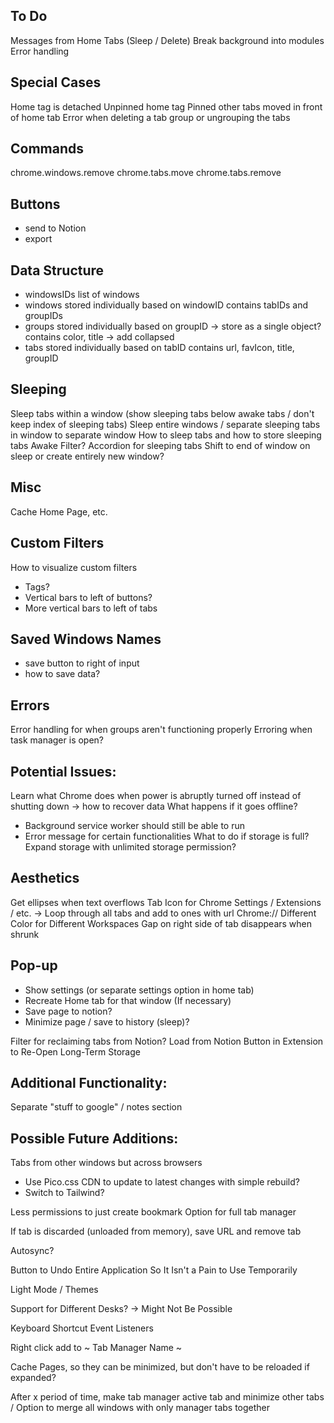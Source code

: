 ## To Do

Messages from Home Tabs (Sleep / Delete)
Break background into modules
Error handling

## Special Cases

Home tag is detached
Unpinned home tag
Pinned other tabs moved in front of home tab
Error when deleting a tab group or ungrouping the tabs

## Commands

chrome.windows.remove
chrome.tabs.move
chrome.tabs.remove

## Buttons

- send to Notion
- export

## Data Structure

- windowsIDs
  list of windows
- windows
  stored individually based on windowID
  contains tabIDs and groupIDs
- groups
  stored individually based on groupID -> store as a single object?
  contains color, title -> add collapsed
- tabs
  stored individually based on tabID
  contains url, favIcon, title, groupID

## Sleeping

Sleep tabs within a window (show sleeping tabs below awake tabs / don't keep index of sleeping tabs)
Sleep entire windows / separate sleeping tabs in window to separate window
How to sleep tabs and how to store sleeping tabs
Awake Filter?
Accordion for sleeping tabs
Shift to end of window on sleep or create entirely new window?

## Misc

Cache Home Page, etc.

## Custom Filters

How to visualize custom filters

- Tags?
- Vertical bars to left of buttons?
- More vertical bars to left of tabs

## Saved Windows Names

- save button to right of input
- how to save data?

## Errors

Error handling for when groups aren't functioning properly
Erroring when task manager is open?

## Potential Issues:

Learn what Chrome does when power is abruptly turned off instead of shutting down -> how to recover data
What happens if it goes offline?

- Background service worker should still be able to run
- Error message for certain functionalities
  What to do if storage is full?
  Expand storage with unlimited storage permission?

## Aesthetics

Get ellipses when text overflows
Tab Icon for Chrome Settings / Extensions / etc. -> Loop through all tabs and add to ones with url Chrome://
Different Color for Different Workspaces
Gap on right side of tab disappears when shrunk

## Pop-up

- Show settings (or separate settings option in home tab)
- Recreate Home tab for that window (If necessary)
- Save page to notion?
- Minimize page / save to history (sleep)?

Filter for reclaiming tabs from Notion?
Load from Notion Button in Extension to Re-Open Long-Term Storage

## Additional Functionality:

Separate "stuff to google" / notes section

## Possible Future Additions:

Tabs from other windows but across browsers

- Use Pico.css CDN to update to latest changes with simple rebuild?
- Switch to Tailwind?

Less permissions to just create bookmark
Option for full tab manager

If tab is discarded (unloaded from memory), save URL and remove tab

Autosync?

Button to Undo Entire Application So It Isn't a Pain to Use Temporarily

Light Mode / Themes

Support for Different Desks? -> Might Not Be Possible

Keyboard Shortcut Event Listeners

Right click add to ~ Tab Manager Name ~

Cache Pages, so they can be minimized, but don't have to be reloaded if expanded?

After x period of time, make tab manager active tab and minimize other tabs / Option to merge all windows with only manager tabs together
